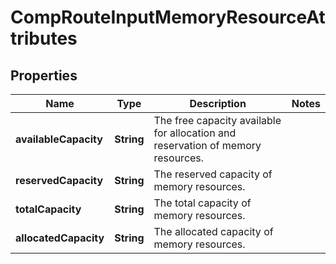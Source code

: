 
# CompRouteInputMemoryResourceAttributes

## Properties
Name | Type | Description | Notes
------------ | ------------- | ------------- | -------------
**availableCapacity** | **String** | The free capacity available for allocation and reservation of memory resources. | 
**reservedCapacity** | **String** | The reserved capacity of   memory resources. | 
**totalCapacity** | **String** | The total capacity of memory resources. | 
**allocatedCapacity** | **String** | The allocated capacity of memory resources. | 



